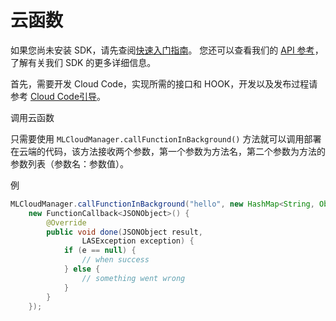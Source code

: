 # 云函数

如果您尚未安装 SDK，请先查阅[快速入门指南](ML_DOCS_LINK_PLACEHOLDER_SDK_QUICKSTART_ANDROID)。
您还可以查看我们的 [API 参考](ML_DOCS_LINK_PLACEHOLDER_API_REF_ANDROID)，了解有关我们 SDK 的更多详细信息。

首先，需要开发 Cloud Code，实现所需的接口和 HOOK，开发以及发布过程请参考 [Cloud Code引导](ML_DOCS_GUIDE_LINK_PLACEHOLDER_JAVA)。

调用云函数

只需要使用 `MLCloudManager.callFunctionInBackground()` 方法就可以调用部署在云端的代码，该方法接收两个参数，第一个参数为方法名，第二个参数为方法的参数列表（参数名：参数值）。

例

```java
MLCloudManager.callFunctionInBackground("hello", new HashMap<String, Object>(),
    new FunctionCallback<JSONObject>() {
        @Override
        public void done(JSONObject result,
                LASException exception) {
            if (e == null) {
                // when success
            } else {
                // something went wrong
            }
        }
    });
```